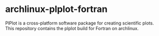 # archlinux-plplot-fortran
PlPlot is a cross-platform software package for creating scientific plots. This repository contains the plplot build for Fortran on archlinux.
